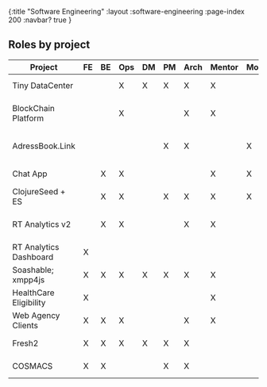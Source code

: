 {:title "Software Engineering"
 :layout :software-engineering
 :page-index 200
 :navbar? true
}

## Roles by project

| Project                | FE | BE | Ops | DM | PM | Arch | Mentor | Mobile | Time      | Tools |
| - | - | - | - | - | - | - | - | - | - | - |
| Tiny DataCenter        |    |    | X   | X  | X  | X    | X      |        | 2018      | Docker, Clojure |
| BlockChain Platform    |    |    | X   |    |    | X    | X      |        | 2017      | Kubernetes, Docker, GCP |
| AdressBook.Link        |    |    |     |    | X  | X    |        | X      | 2017      | JS, React Native, ObjC |
| Chat App               |    | X  | X   |    |    |      | X      | X      | 2017      | JS, Node, AWS |
| ClojureSeed + ES       |    | X  | X   |    | X  | X    | X      | X      | 2016-17   | Clojure, JS, JVM |
| RT Analytics v2        |    | X  | X   |    |    | X    | X      |        | 2015-16   | JVM, Clojure, Kafka, AWS |
| RT Analytics Dashboard | X  |    |     |    |    |      |        |        | 2015      | JS, D3.js |
| Soashable; xmpp4js     | X  | X  | X   | X  | X  | X    | X      |        | 2008      | JS, Maven, Java |
| HealthCare Eligibility | X  |    |     |    |    |      | X      |        | 2007      | Java |
| Web Agency Clients     | X  | X  | X   |    |    | X    | X      |        | 2002-07   | PHP, Java, Maven |
| Fresh2                 | X  | X  | X   | X  | X  | X    |        |        | 2002      | PHP, Linux, VB |
| COSMACS                | X  | X  |     |    | X  | X    |        |        | 2000      | VM, C, Linux |

